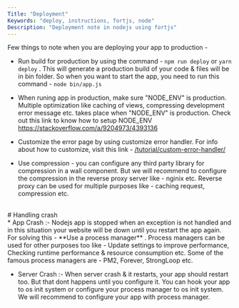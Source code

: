 ```yaml
---
Title: "Deployment"
Keywords: "deploy, instructions, fortjs, node"
Description: "Deployment note in nodejs using fortjs"
---
```


Few things to note when you are deploying your app to production - 

* Run build for production by using the command - `npm run deploy` or `yarn deploy` . This will generate a production build of your code & files will be in bin folder. So when you want to start the app, you need to run this command - `node bin/app.js` 

* When runing app in production, make sure "NODE&#95;ENV" is production. Multiple optimization like caching of views, compressing development error message etc. takes place when "NODE&#95;ENV" is production. Check out this link to know how to setup NODE&#95;ENV <a href="https://stackoverflow.com/a/9204973/4393136">https://stackoverflow.com/a/9204973/4393136</a>

* Customize the error page by using customize error handler. For info about how to customize, visit this link - [/tutorial/custom-error-handler/](/tutorial/custom-error-handler/)

* Use compression - you can configure any third party library for compression in a wall component. But we will recommend to configure the compression in the reverse proxy server like - nginix etc. Reverse proxy can be used for multiple purposes like - caching request, compression etc.

<br>
# Handling crash 
<br>
* App Crash :-  Nodejs app is stopped when an exception is not handled and in this situation your website will be down until you restart the app again. For solving this - **Use a process manager** . Process managers can be used for other purposes too like - Update settings to improve performance, Checking runtime performance & resource consumption etc. Some of the famous process managers are - PM2, Forever, StrongLoop etc.

* Server Crash :- When server crash & it restarts, your app should restart too. But that dont happens until you configure it. You can hook your app to os init system or configure your process manager to os init system. We will recommend to configure your app with process manager.


